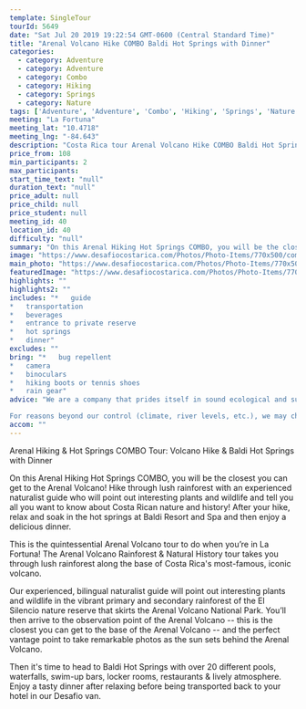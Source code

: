 ```yaml
---
template: SingleTour
tourId: 5649
date: "Sat Jul 20 2019 19:22:54 GMT-0600 (Central Standard Time)"
title: "Arenal Volcano Hike COMBO Baldi Hot Springs with Dinner"
categories: 
  - category: Adventure
  - category: Adventure
  - category: Combo
  - category: Hiking
  - category: Springs
  - category: Nature
tags: ['Adventure', 'Adventure', 'Combo', 'Hiking', 'Springs', 'Nature']
meeting: "La Fortuna"
meeting_lat: "10.4718"
meeting_lng: "-84.643"
description: "Costa Rica tour Arenal Volcano Hike COMBO Baldi Hot Springs with Dinner, id 5649"
price_from: 108
min_participants: 2
max_participants: 
start_time_text: "null"
duration_text: "null"
price_adult: null
price_child: null
price_student: null
meeting_id: 40
location_id: 40
difficulty: "null"
summary: "On this Arenal Hiking Hot Springs COMBO, you will be the closest you can get to the Arenal Volcano! Hike through lush rainforest with an experienced naturalist guide who will point out interesting plants and wildlife and tell you all you want to know about Costa Rican nature and history! After your hike, relax and soak in the hot springs at Baldi Resort and Spa and then enjoy a delicious dinner."
image: "https://www.desafiocostarica.com/Photos/Photo-Items/770x500/combo-tour---arenal---volcano-hike--baldi-hot-springs--dinner-6.jpg"
main_photo: "https://www.desafiocostarica.com/Photos/Photo-Items/770x500/combo-tour---arenal---volcano-hike--baldi-hot-springs--dinner-6.jpg"
featuredImage: "https://www.desafiocostarica.com/Photos/Photo-Items/770x500/combo-tour---arenal---volcano-hike--baldi-hot-springs--dinner-6.jpg"
highlights: ""
highlights2: ""
includes: "*   guide
*   transportation
*   beverages
*   entrance to private reserve
*   hot springs
*   dinner"
excludes: ""
bring: "*   bug repellent
*   camera
*   binoculars
*   hiking boots or tennis shoes
*   rain gear"
advice: "We are a company that prides itself in sound ecological and sustainable tourism practices. We adhere to Costa Rica National Park guidelines to stay on authorized paths and do not permit the extraction of plants or the feeding of wild animals.

For reasons beyond our control (climate, river levels, etc.), we may change to a more-suitable tour with an equal or similar adventure-appeal or offer other tour options so you don't miss out on a fun day in Costa Rica. We reserve the right to cancel a trip due to unfavorable conditions & will only run a tour according to our policies. Full refund is given if (on rare occasion) no tour is run. This adventure involves some inherent risk and physical exertion, so you must be in good physical conditions!"
accom: ""
---
```

Arenal Hiking & Hot Springs COMBO Tour: Volcano Hike & Baldi Hot Springs with Dinner

On this Arenal Hiking Hot Springs COMBO, you will be the closest you can get to the Arenal Volcano! Hike through lush rainforest with an experienced naturalist guide who will point out interesting plants and wildlife and tell you all you want to know about Costa Rican nature and history! After your hike, relax and soak in the hot springs at Baldi Resort and Spa and then enjoy a delicious dinner.

This is the quintessential Arenal Volcano tour to do when you’re in La Fortuna! The Arenal Volcano Rainforest & Natural History tour takes you through lush rainforest along the base of Costa Rica's most-famous, iconic volcano.

Our experienced, bilingual naturalist guide will point out interesting plants and wildlife in the vibrant primary and secondary rainforest of the El Silencio nature reserve that skirts the Arenal Volcano National Park. You’ll then arrive to the observation point of the Arenal Volcano -- this is the closest you can get to the base of the Arenal Volcano -- and the perfect vantage point to take remarkable photos as the sun sets behind the Arenal Volcano.

Then it's time to head to Baldi Hot Springs with over 20 different pools, waterfalls, swim-up bars, locker rooms, restaurants & lively atmosphere. Enjoy a tasty dinner after relaxing before being transported back to your hotel in our Desafio van.